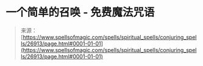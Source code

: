 <!--yml

category: 未分类

date: 2024-06-12 19:15:33

-->

# 一个简单的召唤 - 免费魔法咒语

> 来源：[https://www.spellsofmagic.com/spells/spiritual_spells/conjuring_spells/26913/page.html#0001-01-01](https://www.spellsofmagic.com/spells/spiritual_spells/conjuring_spells/26913/page.html#0001-01-01)
